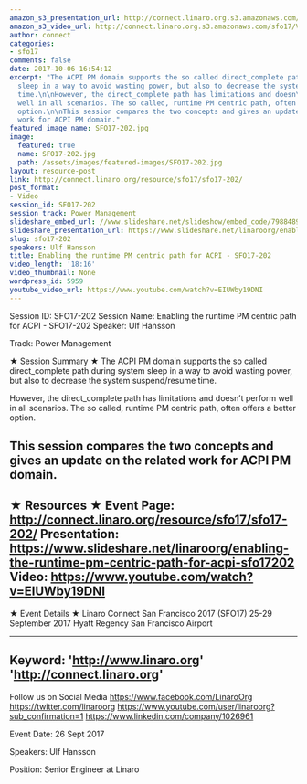```yaml
---
amazon_s3_presentation_url: http://connect.linaro.org.s3.amazonaws.com/sfo17/Presentations/SFO17-202-%20Enable%20the%20runtime%20PM%20centric%20path%20for%20ACPI.pdf
amazon_s3_video_url: http://connect.linaro.org.s3.amazonaws.com/sfo17/Videos/SFO17-202%20Enabling%20the%20runtime%20PM%20centric%20path%20for%20ACPI.mp4
author: connect
categories:
- sfo17
comments: false
date: 2017-10-06 16:54:12
excerpt: "The ACPI PM domain supports the so called direct_complete path during system
  sleep in a way to avoid wasting power, but also to decrease the system suspend/resume
  time.\n\nHowever, the direct_complete path has limitations and doesn\u2019t perform
  well in all scenarios. The so called, runtime PM centric path, often offers a better
  option.\n\nThis session compares the two concepts and gives an update on the related
  work for ACPI PM domain."
featured_image_name: SFO17-202.jpg
image:
  featured: true
  name: SFO17-202.jpg
  path: /assets/images/featured-images/SFO17-202.jpg
layout: resource-post
link: http://connect.linaro.org/resource/sfo17/sfo17-202/
post_format:
- Video
session_id: SFO17-202
session_track: Power Management
slideshare_embed_url: //www.slideshare.net/slideshow/embed_code/79884895
slideshare_presentation_url: https://www.slideshare.net/linaroorg/enabling-the-runtime-pm-centric-path-for-acpi-sfo17202
slug: sfo17-202
speakers: Ulf Hansson
title: Enabling the runtime PM centric path for ACPI - SFO17-202
video_length: '18:16'
video_thumbnail: None
wordpress_id: 5959
youtube_video_url: https://www.youtube.com/watch?v=EIUWby19DNI
---
```


Session ID: SFO17-202
Session Name: Enabling the runtime PM centric path for ACPI - SFO17-202
Speaker: Ulf Hansson 

Track: Power Management


★ Session Summary ★
The ACPI PM domain supports the so called direct_complete path during system sleep in a way to avoid wasting power, but also to decrease the system suspend/resume time.

However, the direct_complete path has limitations and doesn’t perform well in all scenarios. The so called, runtime PM centric path, often offers a better option.

This session compares the two concepts and gives an update on the related work for ACPI PM domain.
---------------------------------------------------
★ Resources ★
Event Page: http://connect.linaro.org/resource/sfo17/sfo17-202/
Presentation: https://www.slideshare.net/linaroorg/enabling-the-runtime-pm-centric-path-for-acpi-sfo17202
Video: https://www.youtube.com/watch?v=EIUWby19DNI
 ---------------------------------------------------

★ Event Details ★
Linaro Connect San Francisco 2017 (SFO17)
25-29 September 2017
Hyatt Regency San Francisco Airport

---------------------------------------------------
Keyword: 
'http://www.linaro.org'
'http://connect.linaro.org'
---------------------------------------------------
Follow us on Social Media
https://www.facebook.com/LinaroOrg
https://twitter.com/linaroorg
https://www.youtube.com/user/linaroorg?sub_confirmation=1
https://www.linkedin.com/company/1026961

Event Date: 26 Sept 2017

Speakers: Ulf Hansson

Position: Senior Engineer at Linaro
